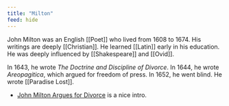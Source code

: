 ```yaml
---
title: "Milton"
feed: hide
---
```


John Milton was an English [[Poet]] who lived from 1608 to 1674. His writings are deeply [[Christian]]. He learned [[Latin]] early in his education. He was deeply influenced by [[Shakespeare]] and [[Ovid]]. 

In 1643, he wrote _The Doctrine and Discipline of Divorce_. In 1644, he wrote _Areopagitica_, which argued for freedom of press. In 1652, he went blind. He wrote [[Paradise Lost]]. 

* [John Milton Argues for Divorce](https://commonreader.wustl.edu/c/john-milton-argues-for-divorce/) is a nice intro. 